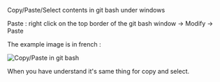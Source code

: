 Copy/Paste/Select contents in git bash under windows

Paste : right click on the top border of the git bash window -> Modify -> Paste

The example image is in french :

![Copy/Paste in git bash](http://farm7.static.flickr.com/6018/5958932958_03195f983b_b.jpg)

When you have understand it's same thing for copy and select.